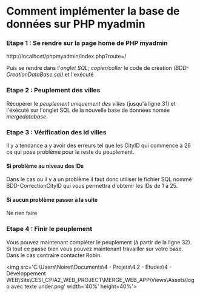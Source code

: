 # Comment implémenter la base de données sur PHP myadmin

### Etape 1 : Se rendre sur la page home de PHP myadmin
http://localhost/phpmyadmin/index.php?route=/ 

Puis se rendre dans l'*onglet SQL*; *copier/coller* le code de création *(BDD-CreationDataBase.sql)* et l'exécuté

### Etape 2 : Peuplement des villes
Récupérer le *peuplement uniquement des villes* (jusqu'à ligne 31) et l'éxécuté sur l'onglet SQL de la nouvelle base de données nomée *mergedatabase*.

### Etape 3 : Vérification des id villes
Il y a tendance a y avoir des erreurs tel que les CityID qui commence à 26 ce qui pose problème pour le reste du peuplement.

#### Si problème au niveau des IDs
Dans le cas ou il y a un problème il faut donc utiliser le fichier SQL nommé BDD-CorrectionCityID qui vous permettra d'obtenir les IDs de 1 à 25.

#### Si aucun problème passer à la suite
Ne rien faire

### Etape 4 : Finir le peuplement
Vous pouvez maintenant compléter le peuplement (à partir de la ligne 32). Si tout ce passe bien vous pouvez maintenant travailler sur votre base. Dans le cas contraire contacter Robin.

<img src='C:\Users\Noiret\Documents\4 - Projets\4.2 - Etudes\4 - Développement WEB\Site\CESI_CPIA2_WEB_PROJECT\MERGE_WEB_APP\Views\Assets\logo avec texte under.png' width='40%' height=40%'>